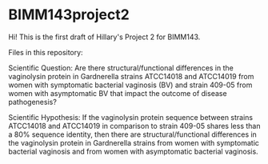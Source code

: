 # BIMM143project2

Hi! This is the first draft of Hillary's Project 2 for BIMM143.  

Files in this repository:

Scientific Question: Are there structural/functional differences in the vaginolysin protein in Gardnerella strains ATCC14018 and ATCC14019 from women with symptomatic bacterial vaginosis (BV) and strain 409-05 from women with asymptomatic BV that impact the outcome of disease pathogenesis?  

Scientific Hypothesis: If the vaginolysin protein sequence between strains ATCC14018 and ATCC14019 in comparison to strain 409-05 shares less than a 80% sequence identity, then there are structural/functional differences in the vaginolysin protein in Gardnerella strains from women with symptomatic bacterial vaginosis and from women with asymptomatic bacterial vaginosis.
